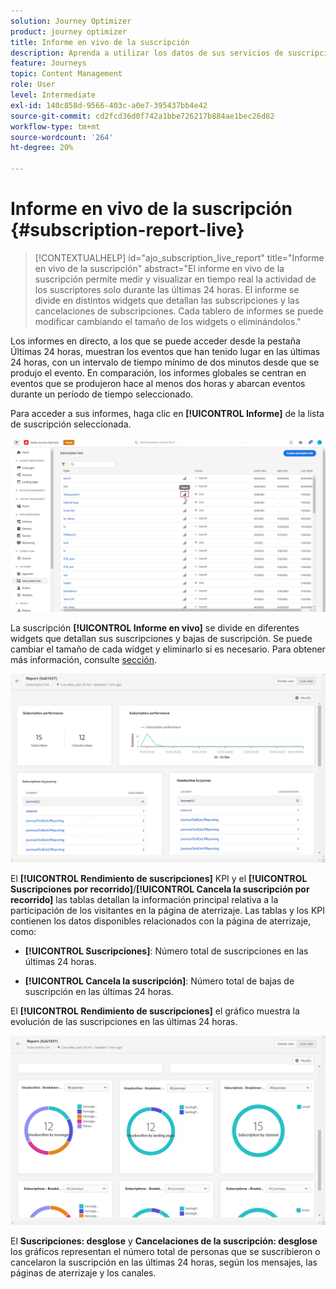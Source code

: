 ```yaml
---
solution: Journey Optimizer
product: journey optimizer
title: Informe en vivo de la suscripción
description: Aprenda a utilizar los datos de sus servicios de suscripción con el informe de suscripción en directo
feature: Journeys
topic: Content Management
role: User
level: Intermediate
exl-id: 140c858d-9566-403c-a0e7-395437bb4e42
source-git-commit: cd2fcd36d0f742a1bbe726217b884ae1bec26d82
workflow-type: tm+mt
source-wordcount: '264'
ht-degree: 20%

---
```


# Informe en vivo de la suscripción {#subscription-report-live}

>[!CONTEXTUALHELP]
>id="ajo_subscription_live_report"
>title="Informe en vivo de la suscripción"
>abstract="El informe en vivo de la suscripción permite medir y visualizar en tiempo real la actividad de los suscriptores solo durante las últimas 24 horas. El informe se divide en distintos widgets que detallan las subscripciones y las cancelaciones de subscripciones. Cada tablero de informes se puede modificar cambiando el tamaño de los widgets o eliminándolos."

Los informes en directo, a los que se puede acceder desde la pestaña Últimas 24 horas, muestran los eventos que han tenido lugar en las últimas 24 horas, con un intervalo de tiempo mínimo de dos minutos desde que se produjo el evento. En comparación, los informes globales se centran en eventos que se produjeron hace al menos dos horas y abarcan eventos durante un período de tiempo seleccionado.

Para acceder a sus informes, haga clic en **[!UICONTROL Informe]** de la lista de suscripción seleccionada.

![](assets/subscription_report_7.png)

La suscripción **[!UICONTROL Informe en vivo]** se divide en diferentes widgets que detallan sus suscripciones y bajas de suscripción. Se puede cambiar el tamaño de cada widget y eliminarlo si es necesario. Para obtener más información, consulte [sección](live-report.md).

![](assets/subscription_report_3.png)

El **[!UICONTROL Rendimiento de suscripciones]** KPI y el **[!UICONTROL Suscripciones por recorrido]**/**[!UICONTROL Cancela la suscripción por recorrido]** las tablas detallan la información principal relativa a la participación de los visitantes en la página de aterrizaje. Las tablas y los KPI contienen los datos disponibles relacionados con la página de aterrizaje, como:

* **[!UICONTROL Suscripciones]**: Número total de suscripciones en las últimas 24 horas.

* **[!UICONTROL Cancela la suscripción]**: Número total de bajas de suscripción en las últimas 24 horas.

El **[!UICONTROL Rendimiento de suscripciones]** el gráfico muestra la evolución de las suscripciones en las últimas 24 horas.

![](assets/subscription_report_4.png)

El **Suscripciones: desglose** y **Cancelaciones de la suscripción: desglose** los gráficos representan el número total de personas que se suscribieron o cancelaron la suscripción en las últimas 24 horas, según los mensajes, las páginas de aterrizaje y los canales.
